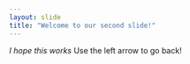 ```yaml
---
layout: slide
title: "Welcome to our second slide!"
---
```

*I hope this works*
Use the left arrow to go back!
